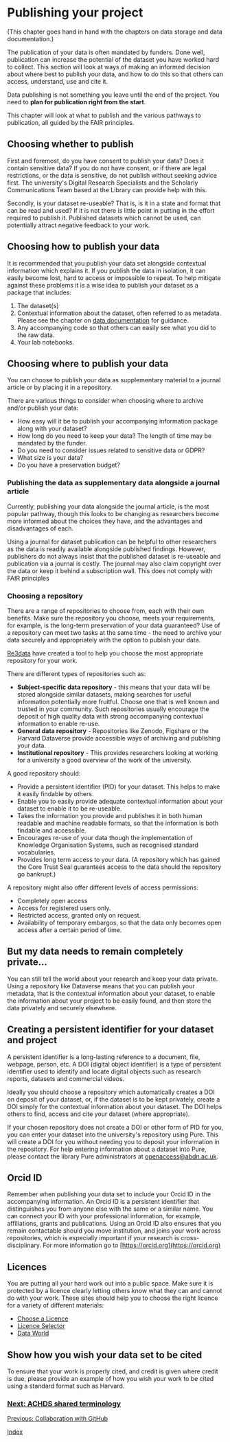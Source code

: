# Publishing your project
(This chapter goes hand in hand with the chapters on data storage and data documentation.)

The publication of your data is often mandated by funders.  Done well, publication can increase the potential of the dataset you have worked hard to collect. This section will look at ways of making an informed decision about where best to publish your data, and how to do this so that others can access, understand, use and cite it.  

Data publishing is not something you leave until the end of the project.  You need to **plan for publication right from the start**.

This chapter will look at what to publish and the various pathways to publication, all guided by the FAIR principles.

## Choosing whether to publish
First and foremost, do you have consent to publish your data?  Does it contain sensitive data?  If you do not have consent, or if there are legal restrictions, or the data is sensitive, do not publish without seeking advice first.  The university's Digital Research Specialists and the Scholarly Communications Team based at the Library can provide help with this.

Secondly, is your dataset re-useable?  That is, is it in a state and format that can be read and used?  If it is not there is little point in putting in the effort required to publish it.  Published datasets which cannot be used, can potentially attract negative feedback to your work.

## Choosing how to publish your data
It is recommended that you publish your data set alongside contextual information which explains it.  If you publish the data in isolation, it can easily become lost, hard to access or impossible to repeat.  To help mitigate against these problems it is a wise idea to publish your dataset as a package that includes:
1. The dataset(s)
2. Contextual information about the dataset, often referred to as metadata.  Please see the chapter on [data documentation](data-documentation.md) for guidance.
3. Any accompanying code so that others can easily see what you did to the raw data.
4. Your lab notebooks.

## Choosing where to publish your data
You can choose to publish your data as supplementary material to a journal article or by placing it in a repository.  

There are various things to consider when choosing where to archive and/or publish your data:
* How easy will it be to publish your accompanying information package along with your dataset?
* How long do you need to keep your data?  The length of time may be mandated by the funder.
* Do you need to consider issues related to sensitive data or GDPR?
* What size is your data?
* Do you have a preservation budget?

### Publishing the data as supplementary data alongside a journal article
Currently, publishing your data alongside the journal article, is the most popular pathway, though this looks to be changing as researchers become more informed about the choices they have, and the advantages and disadvantages of each.

Using a journal for dataset publication can be helpful to other researchers as the data is readily available alongside published findings.  However, publishers do not always insist that the published dataset is re-useable and publication via a journal is costly. The journal may also claim copyright over the data or keep it behind a subscription wall. This does not comply with FAIR principles

### Choosing a repository
There are a range of repositories to choose from, each with their own benefits.  Make sure the repository you choose, meets your requirements, for example, is the long-term preservation of your data guaranteed?  Use of a repository can meet two tasks at the same time - the need to archive your data securely and appropriately with the option to publish your data.

[Re3data](https://www.re3data.org) have created a tool to help you choose the most appropriate repository for your work.

There are different types of repositories such as:
* **Subject-specific data repository** - this means that your data will be stored alongside similar datasets, making searches for useful information potentially more fruitful.  Choose one that is well known and trusted in your community.  Such repositories usually encourage the deposit of high quality data with strong accompanying contextual information to enable re-use.
* **General data repository** - Repositories like Zenodo, Figshare or the Harvard Dataverse provide accessible ways of archiving and publishing your data.
* **Institutional repository** - This provides researchers looking at working for a university a good overview of the work of the university.

A good repository should:
* Provide a persistent identifier (PID) for your dataset. This helps to make it easily findable by others.
* Enable you to easily provide adequate contextual information about your dataset to enable it to be re-useable.
* Takes the information you provide and publishes it in both human readable and machine readable formats, so that the information is both findable and accessible.
* Encourages re-use of your data though the implementation of Knowledge Organisation Systems, such as recognised standard vocabularies.
* Provides long term access to your data.  (A repository which has gained the Core Trust Seal guarantees access to the data should the repository go bankrupt.)

A repository might also offer different levels of access permissions:
* Completely open access
* Access for registered users only.
* Restricted access, granted only on request.
* Availability of temporary embargos, so that the data only becomes open access after a certain period of time.

## But my data needs to remain completely private...
You can still tell the world about your research and keep your data private.  Using a repository like Dataverse means that you can publish your metadata, that is the contextual information about your dataset, to enable the information about your project to be easily found, and then store the data privately and securely elsewhere.

## Creating a persistent identifier for your dataset and project
A persistent identifier is a long-lasting reference to a document, file, webpage, person, etc. A DOI (digital object identifier) is a type of persistent identifier used to identify and locate digital objects such as research reports, datasets and commercial videos.  

Ideally you should choose a repository which automatically creates a DOI on deposit of your dataset, or, if the dataset is to be kept privately, create a DOI simply for the contextual information about your dataset.  The DOI helps others to find, access and cite your dataset (where appropriate).

If your chosen repository does not create a DOI or other form of PID for you, you can enter your dataset into the university's repository using Pure. This will create a DOI for you without needing you to deposit your information in the repository. For help entering information about a dataset into Pure, please contact the library Pure administrators at openaccess@abdn.ac.uk.

## Orcid ID
Remember when publishing your data set to include your Orcid ID in the accompanying information.  An Orcid ID is a persistent identifier that distinguishes you from anyone else with the same or a similar name.  You can connect your ID with your professional information, for example, affiliations, grants and publications. Using an Orcid ID also ensures that you remain contactable should you move institution, and joins your work across repositories, which is especially important if your research is cross-disciplinary.  For more information go to [https://orcid.org](https://orcid.org)

## Licences
You are putting all your hard work out into a public space.  Make sure it is protected by a licence clearly letting others know what they can and cannot do with your work.  These sites should help you to choose the right licence for a variety of different materials:
* [Choose a Licence](https://choosealicense.com/)
* [Licence Selector](https://ufal.github.io/public-license-selector/)
* [Data World](https://help.data.world/hc/en-us/articles/115006114287-Common-license-types-for-datasets)

## Show how you wish your data set to be cited
To ensure that your work is properly cited, and credit is given where credit is due, please provide an example of how you wish your work to be cited using a standard format such as Harvard.

### [Next: ACHDS shared terminology](terminology.md)
[Previous: Collaboration with GitHub](collaboration.md)

[Index](index.md)
